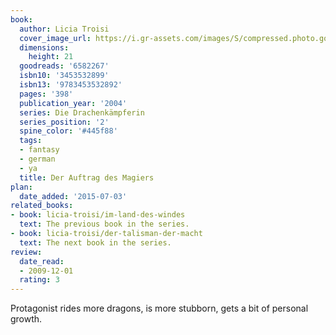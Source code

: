 ```yaml
---
book:
  author: Licia Troisi
  cover_image_url: https://i.gr-assets.com/images/S/compressed.photo.goodreads.com/books/1330028268l/6582267._SX98_.jpg
  dimensions:
    height: 21
  goodreads: '6582267'
  isbn10: '3453532899'
  isbn13: '9783453532892'
  pages: '398'
  publication_year: '2004'
  series: Die Drachenkämpferin
  series_position: '2'
  spine_color: '#445f88'
  tags:
  - fantasy
  - german
  - ya
  title: Der Auftrag des Magiers
plan:
  date_added: '2015-07-03'
related_books:
- book: licia-troisi/im-land-des-windes
  text: The previous book in the series.
- book: licia-troisi/der-talisman-der-macht
  text: The next book in the series.
review:
  date_read:
  - 2009-12-01
  rating: 3
---
```


Protagonist rides more dragons, is more stubborn, gets a bit of personal growth.

